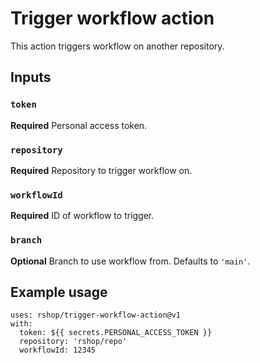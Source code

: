 # Trigger workflow action

This action triggers workflow on another repository.

## Inputs

### `token`

**Required** Personal access token.

### `repository`

**Required** Repository to trigger workflow on.

### `workflowId`

**Required** ID of workflow to trigger.

### `branch`

**Optional** Branch to use workflow from. Defaults to `'main'`.

## Example usage

```
uses: rshop/trigger-workflow-action@v1
with:
  token: ${{ secrets.PERSONAL_ACCESS_TOKEN }}
  repository: 'rshop/repo'
  workflowId: 12345
```